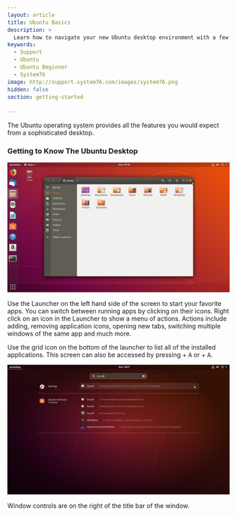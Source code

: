 ```yaml
---
layout: article
title: Ubuntu Basics
description: >
  Learn how to navigate your new Ubuntu desktop environment with a few easy tips.
keywords:
  - Support
  - Ubuntu
  - Ubuntu Beginner
  - System76
image: http://support.system76.com/images/system76.png
hidden: false
section: getting-started

---
```


The Ubuntu operating system provides all the features you would expect from a sophisticated desktop.

### Getting to Know The Ubuntu Desktop

![Ubuntu Desktop](/images/ubuntu-basics/ubuntu-launcher.png)

Use the Launcher on the left hand side of the screen to start your favorite apps. You can switch between running apps by clicking on their icons. Right click on an icon in the Launcher to show a menu of actions. Actions include adding, removing application icons, opening new tabs, switching multiple windows of the same app and much more.

Use the grid icon on the bottom of the launcher to list all of the installed applications. This screen can also be accessed by pressing <kbd><span class="fl-ubuntu"></span></kbd> + <kbd>A</kbd> or <kbd><span class="fl-pop-key"></span></kbd> + <kbd>A</kbd>.

![Ubuntu Desktop](/images/ubuntu-basics/ubuntu-search.png)

Window controls are on the right of the title bar of the window.
